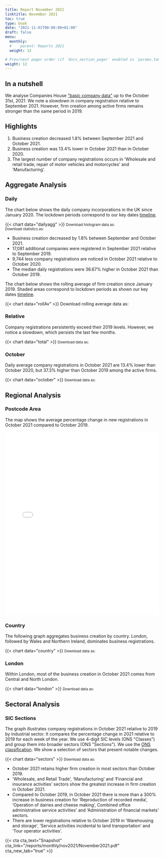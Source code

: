```yaml
---
title: Report November 2021
linktitle: November 2021
toc: true
type: book
date: "2021-11-01T00:00:00+01:00"
draft: false
menu:
  monthly:
  #    parent: Reports 2021
  weight: 12

# Prev/next pager order (if `docs_section_pager` enabled in `params.toml`)
weight: 12
---
```


## In a nutshell



We analyse Companies House ["basic company data"](http://download.companieshouse.gov.uk/en_output.html) up to the October 31st, 2021. We note a slowdown in company registration relative to September 2021. However, firm creation among active firms remains stronger than the same period in 2019.

## <i class="far fa-lightbulb"></i>  <span class="ml-1">Highlights</span>
1. Business creation decreased 1.8% between September 2021 and October 2021.
2. Business creation was 13.4% lower in October 2021 than in October 2020.
3. The largest number of company registrations occurs in 'Wholesale and retail trade; repair of motor vehicles and motorcycles' and ‘Manufacturing’.


## <i class="fas fa-bullseye"></i> <span class="ml-1">Aggregate Analysis</span>
### Daily 
The chart below shows the daily company incorporations in the UK since January 2020. The lockdown periods correspond to our key dates [timeline](https://uk-firm-dynamics.netlify.app/reports/#timeline). 

{{< chart data="dailyagg" >}}
<small>Download histogram data as: <a href="data/01histogram.csv" download="01histogram.csv"><i class="fas fa-file-csv"></i></a>
  <br>
Download statistics as: <a href="data/02statsLockdown.xlsx" download="02statistics.xlsx"><i class="fas fa-file-excel"></i></a></small>

- Business creation decreased by 1.8% between September and October 2021. 
- 17,081 additional companies were registered in September 2021 relative to September 2019. 
- 9,744 less company registrations are noticed in October 2021 relative to October 2020.
- The median daily registrations were 36.67% higher in October 2021 than October 2019. 

The chart below shows the rolling average of firm creation since January 2019. Shaded areas correspond to lockdown periods as shown our key dates [timeline](https://uk-firm-dynamics.netlify.app/reports/#timeline).

{{< chart data="rollAv" >}}
Download rolling average data as: <a href="data/08rollingAverage.csv" download="08rollingAverage.csv"><i class="fas fa-file-excel"></i></a></small>



### Relative  

Company registrations persistently exceed their 2019 levels. However, we notice a slowdown, which persists the last few months. 

{{< chart data="total" >}}
<small>Download data as: <a href="data/04ratio.csv" download="03ratio.csv"><i class="fas fa-file-csv"></i></a></small>

### October
Daily average company registrations in October 2021 are 13.4% lower than October 2020, but 37.3% higher than October 2019 among the active firms.

{{< chart data="october" >}}
<small>Download data as: <a href="data/03statsSept.csv" download="04september.csv"><i class="fas fa-file-csv"></i></a></small>

## <i class="fas fa-map-marker-alt"></i>  <span class="ml-1">Regional Analysis</span>

### Postcode Area
The map shows the average percentage change in new registrations in October 2021 compared to October 2019.  

<iframe src="mapNov2021Av.html" style="height:600px;width:100%;border:none;overflow:hidden;"></iframe>

### Country 
The following graph aggregates business creation by country. London, followed by Wales and Northern Ireland, dominates business registrations. 

{{< chart data="country" >}}
<small>Download data as: <a href="data/05country.csv" download="05country.csv"><i class="fas fa-file-csv"></i></a></small>

### London
Within London, most of the business creation in October 2021 comes from Central and North London. 

{{< chart data="london" >}}
<small>Download data as: <a href="data/06London.csv" download="06london.csv"><i class="fas fa-file-csv"></i></a></small>


## <i class="fas fa-industry"></i> <span class="ml-1">Sectoral Analysis</span>
### SIC Sections
The graph illustrates company registrations in October 2021 relative to 2019 by industrial sector. It compares the percentage change in 2021 relative to 2019 for each week of the year. We use 4-digit SIC levels (ONS "Classes") and group them into broader sectors (ONS "Sections"). We use the [ONS classification](https://onsdigital.github.io/dp-classification-tools/standard-industrial-classification/ONS_SIC_hierarchy_view.html). We show a selection of sectors that present notable changes. 

{{< chart data="sectors" >}}
<small>Download data as: <a href="data/07sections.csv" download="07sections.csv"><i class="fas fa-file-csv"></i></a></small>

- October 2021 retains higher firm creation in most sectors than October 2019.
- 'Wholesale, and Retail Trade', ‘Manufacturing’ and ‘Financial and insurance activities’ sectors show the greatest increase in firm creation in October 2021. 
- Compared to October 2019, in October 2021 there is more than a 300% increase in business creation for ‘Reproduction of recorded media’, ‘Operation of dairies and cheese making’, Combined office administrative service activities' and ‘Administration of financial markets' sectors. 
- There are lower registrations relative to October 2019 in ‘Warehousing and storage', ‘Service activities incidental to land transportation’ and ‘Tour operator activities'. 

{{< cta cta_text="Snapshot" cta_link="/reports/monthly/nov2021/November2021.pdf" cta_new_tab="true" >}}
